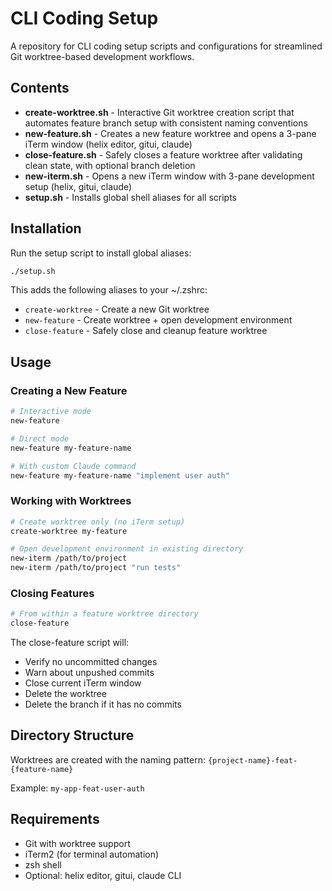 # CLI Coding Setup

A repository for CLI coding setup scripts and configurations for streamlined Git worktree-based development workflows.

## Contents

- **create-worktree.sh** - Interactive Git worktree creation script that automates feature branch setup with consistent naming conventions
- **new-feature.sh** - Creates a new feature worktree and opens a 3-pane iTerm window (helix editor, gitui, claude)
- **close-feature.sh** - Safely closes a feature worktree after validating clean state, with optional branch deletion
- **new-iterm.sh** - Opens a new iTerm window with 3-pane development setup (helix, gitui, claude)
- **setup.sh** - Installs global shell aliases for all scripts

## Installation

Run the setup script to install global aliases:

```bash
./setup.sh
```

This adds the following aliases to your ~/.zshrc:
- `create-worktree` - Create a new Git worktree
- `new-feature` - Create worktree + open development environment
- `close-feature` - Safely close and cleanup feature worktree

## Usage

### Creating a New Feature

```bash
# Interactive mode
new-feature

# Direct mode
new-feature my-feature-name

# With custom Claude command
new-feature my-feature-name "implement user auth"
```

### Working with Worktrees

```bash
# Create worktree only (no iTerm setup)
create-worktree my-feature

# Open development environment in existing directory
new-iterm /path/to/project
new-iterm /path/to/project "run tests"
```

### Closing Features

```bash
# From within a feature worktree directory
close-feature
```

The close-feature script will:
- Verify no uncommitted changes
- Warn about unpushed commits
- Close current iTerm window
- Delete the worktree
- Delete the branch if it has no commits

## Directory Structure

Worktrees are created with the naming pattern: `{project-name}-feat-{feature-name}`

Example: `my-app-feat-user-auth`

## Requirements

- Git with worktree support
- iTerm2 (for terminal automation)
- zsh shell
- Optional: helix editor, gitui, claude CLI